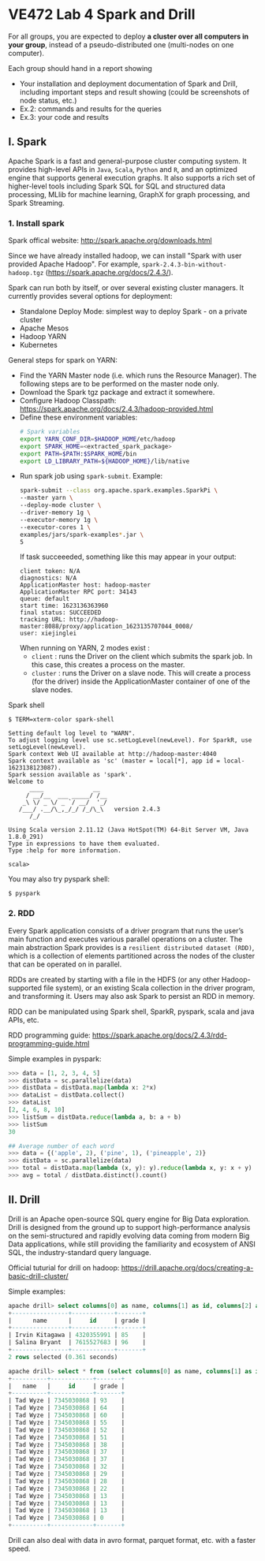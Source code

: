 # VE472 Lab 4 Spark and Drill

For all groups, you are expected to deploy **a cluster over all computers in your group**, instead of a pseudo-distributed one (multi-nodes on one computer). 

Each group should hand in a report showing 
- Your installation and deployment documentation of Spark and Drill, including important steps and result showing (could be screenshots of node status, etc.)
- Ex.2: commands and results for the queries
- Ex.3: your code and results

## I. Spark
Apache Spark is a fast and general-purpose cluster computing system. It provides high-level APIs in `Java`, `Scala`, `Python` and `R`, and an optimized engine that supports general execution graphs. It also supports a rich set of higher-level tools including Spark SQL for SQL and structured data processing, MLlib for machine learning, GraphX for graph processing, and Spark Streaming.
  
### 1. Install spark
Spark offical website: http://spark.apache.org/downloads.html

Since we have already installed hadoop, we can install "Spark with user provided Apache Hadoop". For example, `spark-2.4.3-bin-without-hadoop.tgz` (https://spark.apache.org/docs/2.4.3/).

 Spark can run both by itself, or over several existing cluster managers. It currently provides several options for deployment:

- Standalone Deploy Mode: simplest way to deploy Spark - on a private cluster
- Apache Mesos
- Hadoop YARN
- Kubernetes

General steps for spark on YARN:
-  Find the YARN Master node (i.e. which runs the Resource Manager). The following steps are to be performed on the master node only.
-  Download the Spark tgz package and extract it somewhere.
-  Configure Hadoop Classpath: https://spark.apache.org/docs/2.4.3/hadoop-provided.html
-  Define these environment variables:
    ```bash
    # Spark variables
    export YARN_CONF_DIR=$HADOOP_HOME/etc/hadoop
    export SPARK_HOME=<extracted_spark_package>
    export PATH=$PATH:$SPARK_HOME/bin
    export LD_LIBRARY_PATH=${HADOOP_HOME}/lib/native
    ```
- Run spark job using `spark-submit`. Example:
    ```bash
    spark-submit --class org.apache.spark.examples.SparkPi \
    --master yarn \
    --deploy-mode cluster \
    --driver-memory 1g \
    --executor-memory 1g \
    --executor-cores 1 \
    examples/jars/spark-examples*.jar \
    5
    ```
    If task succeeeded, something like this may appear in your output:
    ```
    client token: N/A
    diagnostics: N/A
    ApplicationMaster host: hadoop-master
    ApplicationMaster RPC port: 34143
    queue: default
    start time: 1623136363960
    final status: SUCCEEDED
    tracking URL: http://hadoop-master:8088/proxy/application_1623135707044_0008/
	user: xiejinglei
    ```
    When running on YARN, 2 modes exist :
    - `client` : runs the Driver on the client which submits the spark job. In this case, this creates a process on the master.
    - `cluster` : runs the Driver on a slave node. This will create a process (for the driver) inside the ApplicationMaster container of one of the slave nodes.

Spark shell
```
$ TERM=xterm-color spark-shell
```
```
Setting default log level to "WARN".
To adjust logging level use sc.setLogLevel(newLevel). For SparkR, use setLogLevel(newLevel).
Spark context Web UI available at http://hadoop-master:4040
Spark context available as 'sc' (master = local[*], app id = local-1623138123087).
Spark session available as 'spark'.
Welcome to
      ____              __
     / __/__  ___ _____/ /__
    _\ \/ _ \/ _ `/ __/  '_/
   /___/ .__/\_,_/_/ /_/\_\   version 2.4.3
      /_/
         
Using Scala version 2.11.12 (Java HotSpot(TM) 64-Bit Server VM, Java 1.8.0_291)
Type in expressions to have them evaluated.
Type :help for more information.

scala>
```
You may also try pyspark shell:
```
$ pyspark
```

### 2. RDD
Every Spark application consists of a driver program that runs the user’s main function and executes various parallel operations on a cluster. The main abstraction Spark provides is a `resilient distributed dataset (RDD)`, which is a collection of elements partitioned across the nodes of the cluster that can be operated on in parallel. 

RDDs are created by starting with a file in the HDFS (or any other Hadoop-supported file system), or an existing Scala collection in the driver program, and transforming it. Users may also ask Spark to persist an RDD in memory.

RDD can be manipulated using Spark shell, SparkR, pyspark, scala and java APIs, etc.

RDD programming guide: https://spark.apache.org/docs/2.4.3/rdd-programming-guide.html

Simple examples in pyspark:
```py
>>> data = [1, 2, 3, 4, 5]
>>> distData = sc.parallelize(data)
>>> distData = distData.map(lambda x: 2*x)
>>> dataList = distData.collect()
>>> dataList
[2, 4, 6, 8, 10]
>>> listSum = distData.reduce(lambda a, b: a + b)
>>> listSum
30
```

```py
## Average number of each word
>>> data = {('apple', 2), ('pine', 1), ('pineapple', 2)}
>>> distData = sc.parallelize(data)
>>> total = distData.map(lambda (x, y): y).reduce(lambda x, y: x + y)  # total number of words
>>> avg = total / distData.distinct().count()
```

## II. Drill 
Drill is an Apache open-source SQL query engine for Big Data exploration. Drill is designed from the ground up to support high-performance analysis on the semi-structured and rapidly evolving data coming from modern Big Data applications, while still providing the familiarity and ecosystem of ANSI SQL, the industry-standard query language. 

Official tuturial for drill on hadoop: https://drill.apache.org/docs/creating-a-basic-drill-cluster/

Simple examples:
```sql
apache drill> select columns[0] as name, columns[1] as id, columns[2] as grade from dfs.`/home/xiejinglei/course/ve472/lab2/l4-names/grades.csv` limit 2;
+----------------+------------+-------+
|      name      |     id     | grade |
+----------------+------------+-------+
| Irvin Kitagawa | 4320355991 | 85    |
| Salina Bryant  | 7615527683 | 96    |
+----------------+------------+-------+
2 rows selected (0.361 seconds)
```

```sql
apache drill> select * from (select columns[0] as name, columns[1] as id, columns[2] as grade from dfs.`/home/xiejinglei/course/ve472/lab2/l4-names/grades.csv`) where name = 'Tad Wyze' order by grade desc;
+----------+------------+-------+
|   name   |     id     | grade |
+----------+------------+-------+
| Tad Wyze | 7345030868 | 93    |
| Tad Wyze | 7345030868 | 64    |
| Tad Wyze | 7345030868 | 60    |
| Tad Wyze | 7345030868 | 55    |
| Tad Wyze | 7345030868 | 52    |
| Tad Wyze | 7345030868 | 51    |
| Tad Wyze | 7345030868 | 38    |
| Tad Wyze | 7345030868 | 37    |
| Tad Wyze | 7345030868 | 37    |
| Tad Wyze | 7345030868 | 32    |
| Tad Wyze | 7345030868 | 29    |
| Tad Wyze | 7345030868 | 28    |
| Tad Wyze | 7345030868 | 22    |
| Tad Wyze | 7345030868 | 13    |
| Tad Wyze | 7345030868 | 13    |
| Tad Wyze | 7345030868 | 13    |
| Tad Wyze | 7345030868 | 0     |
+----------+------------+-------+
```

Drill can also deal with data in avro format, parquet format, etc. with a faster speed.